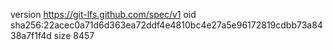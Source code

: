 version https://git-lfs.github.com/spec/v1
oid sha256:22acec0a71d6d363ea72ddf4e4810bc4e27a5e96172819cdbb73a8438a7f1f4d
size 8457
